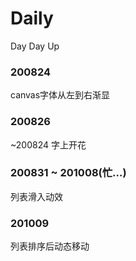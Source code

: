 # Daily
Day Day Up

### 200824
canvas字体从左到右渐显

### 200826
  ~200824  字上开花
  
### 200831 ~ 201008(忙...)
  列表滑入动效

### 201009
  列表排序后动态移动